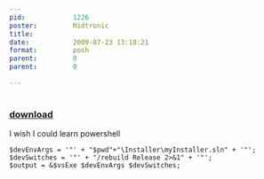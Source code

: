 ```yaml
---
pid:            1226
poster:         Midtronic
title:          
date:           2009-07-23 13:18:21
format:         posh
parent:         0
parent:         0

---
```


# 

### [download](1226.ps1)

I wish I could learn powershell

```posh
$devEnvArgs = '"' + "$pwd"+"\Installer\myInstaller.sln" + '"';
$devSwitches = '"' + "/rebuild Release 2>&1" + '"';
$output = &$vsExe $devEnvArgs $devSwitches;

```
